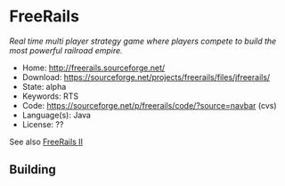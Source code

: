 # FreeRails

_Real time multi player strategy game where players compete to build the most powerful railroad empire._

- Home: http://freerails.sourceforge.net/
- Download: https://sourceforge.net/projects/freerails/files/jfreerails/
- State: alpha
- Keywords: RTS
- Code: https://sourceforge.net/p/freerails/code/?source=navbar (cvs)
- Language(s): Java
- License: ??

See also [FreeRails II](http://freerails2.sourceforge.net/)

## Building

